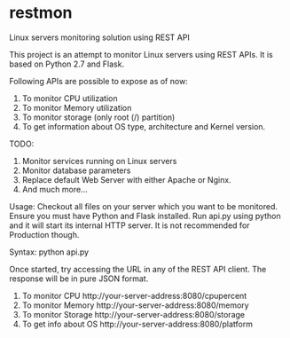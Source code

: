 # restmon
Linux servers monitoring solution using REST API

This project is an attempt to monitor Linux servers using REST APIs. 
It is based on Python 2.7 and Flask.

Following APIs are possible to expose as of now:
1. To monitor CPU utilization
2. To monitor Memory utilization
3. To monitor storage (only root (/) partition)
4. To get information about OS type, architecture and Kernel version.

TODO:
1. Monitor services running on Linux servers
2. Monitor database parameters
3. Replace default Web Server with either Apache or Nginx.
4. And much more...

Usage:
Checkout all files on your server which you want to be monitored. Ensure you must have Python and Flask installed.
Run api.py using python and it will start its internal HTTP server. It is not recommended for Production though.

Syntax:
python api.py

Once started, try accessing the URL in any of the REST API client. The response will be in pure JSON format.
1. To monitor CPU
http://your-server-address:8080/cpupercent
2. To monitor Memory
http://your-server-address:8080/memory
3. To monitor Storage
http://your-server-address:8080/storage
4. To get info about OS
http://your-server-address:8080/platform


